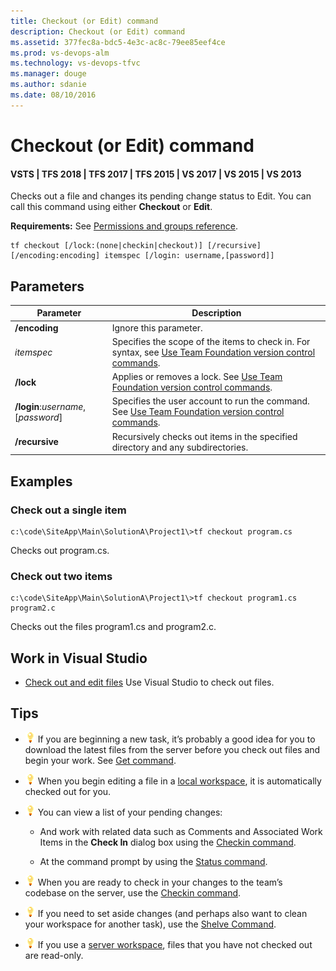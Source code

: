 ```yaml
---
title: Checkout (or Edit) command
description: Checkout (or Edit) command
ms.assetid: 377fec8a-bdc5-4e3c-ac8c-79ee85eef4ce
ms.prod: vs-devops-alm
ms.technology: vs-devops-tfvc
ms.manager: douge
ms.author: sdanie
ms.date: 08/10/2016
---
```


# Checkout (or Edit) command

#### VSTS | TFS 2018 | TFS 2017 | TFS 2015 | VS 2017 | VS 2015 | VS 2013

Checks out a file and changes its pending change status to Edit. You can call this command using either **Checkout** or **Edit**.

**Requirements:** See [Permissions and groups reference](../security/permissions.md).

    tf checkout [/lock:(none|checkin|checkout)] [/recursive] [/encoding:encoding] itemspec [/login: username,[password]]

## Parameters

|**Parameter**|**Description**|
|---|---|
|**/encoding**|Ignore this parameter.|
|*itemspec*|Specifies the scope of the items to check in. For syntax, see [Use Team Foundation version control commands](use-team-foundation-version-control-commands.md).|
|**/lock**|Applies or removes a lock. See [Use Team Foundation version control commands](use-team-foundation-version-control-commands.md).|
|**/login**:*username*,[*password*]|Specifies the user account to run the command. See [Use Team Foundation version control commands](use-team-foundation-version-control-commands.md).|
|**/recursive**|Recursively checks out items in the specified directory and any subdirectories.|

## Examples

### Check out a single item

    c:\code\SiteApp\Main\SolutionA\Project1\>tf checkout program.cs

Checks out program.cs.

### Check out two items

    c:\code\SiteApp\Main\SolutionA\Project1\>tf checkout program1.cs program2.c

Checks out the files program1.cs and program2.c.

## Work in Visual Studio

-    [Check out and edit files](check-out-edit-files.md)  Use Visual Studio to check out files.

## Tips

-   ![Tip](_img/checkout-or-edit-command/IC572374.png) If you are beginning a new task, it’s probably a good idea for you to download the latest files from the server before you check out files and begin your work. See [Get command](get-command.md).

-   ![Tip](_img/checkout-or-edit-command/IC572374.png) When you begin editing a file in a [local workspace](decide-between-using-local-server-workspace.md), it is automatically checked out for you.

-   ![Tip](_img/checkout-or-edit-command/IC572374.png) You can view a list of your pending changes:

    -   And work with related data such as Comments and Associated Work Items in the **Check In** dialog box using the [Checkin command](checkin-command.md).

    -   At the command prompt by using the [Status command](status-command.md).

-   ![Tip](_img/checkout-or-edit-command/IC572374.png) When you are ready to check in your changes to the team’s codebase on the server, use the [Checkin command](checkin-command.md).

-   ![Tip](_img/checkout-or-edit-command/IC572374.png) If you need to set aside changes (and perhaps also want to clean your workspace for another task), use the [Shelve Command](shelve-command.md).

-   ![Tip](_img/checkout-or-edit-command/IC572374.png) If you use a [server workspace](decide-between-using-local-server-workspace.md), files that you have not checked out are read-only.
